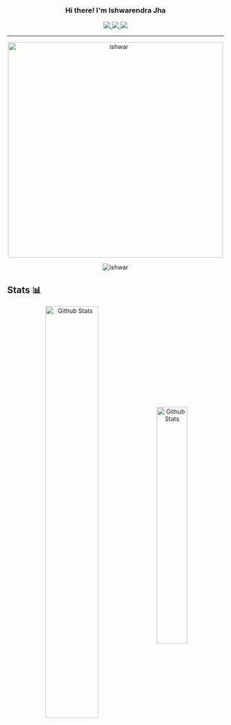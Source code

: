 <div>
    <h3 align="center" font-size="24"> Hi there! I'm Ishwarendra Jha </h3>
    <p align="center">
        <a href="https://codeforces.com/profile/ishwarendra">
            <img src="https://cp-logo.vercel.app/codeforces/ishwarendra?logo=true">
        </a>
        <a href="https://www.codechef.com/users/ishwarendra">
            <img src="https://cp-logo.vercel.app/codechef/ishwarendra?logo=true">
        </a>
        <a href="https://atcoder.jp/users/ishwarendra">
            <img src="https://cp-logo.vercel.app/atcoder/ishwarendra?logo=true">
         </a>
    </p>
</div>

---

<p align ="center">     
    <img width="500"  src="https://github-readme-streak-stats.herokuapp.com/?user=ishwarendra&theme=github-dark-blue" alt="ishwar" />    
</p>

<p align="center"> <img src="https://komarev.com/ghpvc/?username=ishwarendra&label=Profile%20views&color=0e75b6&style=for-the-badge" alt="ishwar" /> </p>

<!-- Statistics -->
<h2 align="left">Stats 📊</h2>
<div align="center">
    <img src="https://github-readme-stats.vercel.app/api?username=ishwarendra&show_icons=true&theme=github_dark" width=49.5% alt="Github Stats" align="center" style="margin-right:10px">
    <img src="https://github-readme-stats.vercel.app/api/top-langs/?username=ishwarendra&layout=compact&theme=github_dark&langs_count=8" width=37.5% alt="Github Stats" align="center">  
